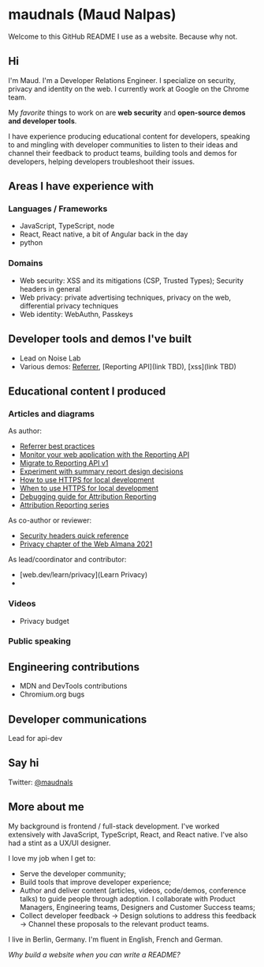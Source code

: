 # maudnals (Maud Nalpas)

Welcome to this GitHub README I use as a website. Because why not.

## Hi

I'm Maud. I'm a Developer Relations Engineer.
I specialize on security, privacy and identity on the web. I currently work at Google on the Chrome team. 

My _favorite_ things to work on are **web security** and **open-source demos and developer tools**. 

I have experience producing educational content for developers, speaking to and mingling with developer communities to listen to their ideas and channel their feedback to product teams, building tools and demos for developers, helping developers troubleshoot their issues.

## Areas I have experience with

### Languages / Frameworks

* JavaScript, TypeScript, node
* React, React native, a bit of Angular back in the day
* python

### Domains

* Web security: XSS and its mitigations (CSP, Trusted Types); Security headers in general
* Web privacy: private advertising techniques, privacy on the web, differential privacy techniques
* Web identity: WebAuthn, Passkeys

## Developer tools and demos I've built

* Lead on Noise Lab
* Various demos: [Referrer](https://site-one.glitch.me/stuff/detail?tag=blue), [Reporting API](link TBD), [xss](link TBD)

## Educational content I produced

### Articles and diagrams

As author:
* [Referrer best practices](https://web.dev/referrer-best-practices/) 
* [Monitor your web application with the Reporting API](https://developer.chrome.com/articles/reporting-api/)
* [Migrate to Reporting API v1](https://developer.chrome.com/blog/reporting-api-migration/)
* [Experiment with summary report design decisions](https://developer.chrome.com/docs/privacy-sandbox/summary-reports/design-decisions/)
* [How to use HTTPS for local development](https://web.dev/how-to-use-local-https/)
* [When to use HTTPS for local development](https://web.dev/when-to-use-local-https/)
* [Debugging guide for Attribution Reporting](https://developer.chrome.com/docs/privacy-sandbox/attribution-reporting-debugging/)
* [Attribution Reporting series](https://developer.chrome.com/authors/maudn/)

As co-author or reviewer:
* [Security headers quick reference](https://web.dev/security-headers/)
* [Privacy chapter of the Web Almana 2021](https://almanac.httparchive.org/en/2021/privacy)

As lead/coordinator and contributor:
* [web.dev/learn/privacy](Learn Privacy)
* 

### Videos
* Privacy budget

### Public speaking


## Engineering contributions
* MDN and DevTools contributions
* Chromium.org bugs

## Developer communications
Lead for api-dev

## Say hi

Twitter: [@maudnals](https://twitter.com/maudnals?lang=en)

## More about me

My background is frontend / full-stack development. I've worked extensively with JavaScript, TypeScript, React, and React native. I've also had a stint as a UX/UI designer.

I love my job when I get to:
* Serve the developer community;
* Build tools that improve developer experience;
* Author and deliver content (articles, videos, code/demos, conference talks) to guide people through adoption. I collaborate with Product Managers, Engineering teams, Designers and Customer Success teams;
* Collect developer feedback → Design solutions to address this feedback → Channel these proposals to the relevant product teams.

I live in Berlin, Germany. I'm fluent in English, French and German.

_Why build a website when you can write a README?_
